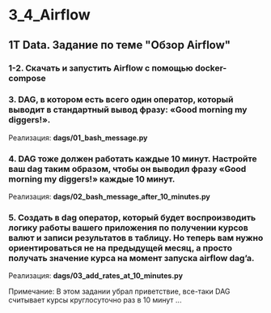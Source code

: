 # 3_4_Airflow
## 1T Data. Задание по теме "Обзор Airflow"

### 1-2.   Скачать и запустить Airflow с помощью docker-compose

### 3.   DAG, в котором есть всего один оператор, который выводит в стандартный вывод фразу: «Good morning my diggers!».
Реализация:
__dags/01_bash_message.py__

### 4.  DAG тоже должен работать каждые 10 минут. Настройте ваш dag таким образом, чтобы он выводил фразу «Good morning my diggers!» каждые 10 минут.
Реализация:
__dags/02_bash_message_after_10_minutes.py__

### 5.   Cоздать в dag оператор, который будет воспроизводить логику работы вашего приложения по получении курсов валют и записи результатов в таблицу. Но теперь вам нужно ориентироваться не на предыдущей месяц, а просто получать значение курса на момент запуска airflow dag’a.
Реализация:
__dags/03_add_rates_at_10_minutes.py__

Примечание: В этом задании убрал приветствие, все-таки DAG считывает курсы круглосуточно раз в 10 минут ...



